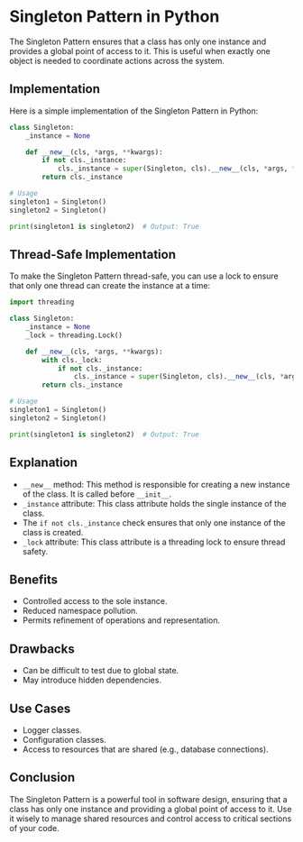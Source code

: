 # Singleton Pattern in Python

The Singleton Pattern ensures that a class has only one instance and provides a global point of access to it. This is
useful when exactly one object is needed to coordinate actions across the system.

## Implementation

Here is a simple implementation of the Singleton Pattern in Python:

```python
class Singleton:
    _instance = None

    def __new__(cls, *args, **kwargs):
        if not cls._instance:
            cls._instance = super(Singleton, cls).__new__(cls, *args, **kwargs)
        return cls._instance

# Usage
singleton1 = Singleton()
singleton2 = Singleton()

print(singleton1 is singleton2)  # Output: True
```

## Thread-Safe Implementation

To make the Singleton Pattern thread-safe, you can use a lock to ensure that only one thread can create the instance at
a time:

```python
import threading

class Singleton:
    _instance = None
    _lock = threading.Lock()

    def __new__(cls, *args, **kwargs):
        with cls._lock:
            if not cls._instance:
                cls._instance = super(Singleton, cls).__new__(cls, *args, **kwargs)
        return cls._instance

# Usage
singleton1 = Singleton()
singleton2 = Singleton()

print(singleton1 is singleton2)  # Output: True
```

## Explanation

-   `__new__` method: This method is responsible for creating a new instance of the class. It is called before
    `__init__`.
-   `_instance` attribute: This class attribute holds the single instance of the class.
-   The `if not cls._instance` check ensures that only one instance of the class is created.
-   `_lock` attribute: This class attribute is a threading lock to ensure thread safety.

## Benefits

-   Controlled access to the sole instance.
-   Reduced namespace pollution.
-   Permits refinement of operations and representation.

## Drawbacks

-   Can be difficult to test due to global state.
-   May introduce hidden dependencies.

## Use Cases

-   Logger classes.
-   Configuration classes.
-   Access to resources that are shared (e.g., database connections).

## Conclusion

The Singleton Pattern is a powerful tool in software design, ensuring that a class has only one instance and providing a
global point of access to it. Use it wisely to manage shared resources and control access to critical sections of your
code.
